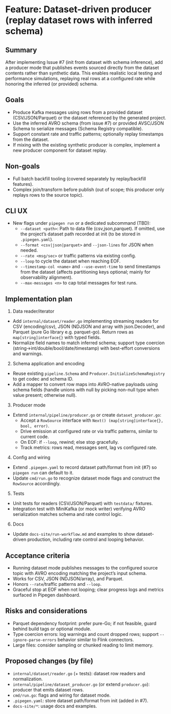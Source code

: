 # Feature: Dataset-driven producer (replay dataset rows with inferred schema)

## Summary
After implementing Issue #7 (init from dataset with schema inference), add a producer mode that publishes events sourced directly from the dataset contents rather than synthetic data. This enables realistic local testing and performance simulations, replaying real rows at a configured rate while honoring the inferred (or provided) schema.

## Goals
- Produce Kafka messages using rows from a provided dataset (CSV/JSON/Parquet) or the dataset referenced by the generated project.
- Use the inferred AVRO schema (from issue #7) or provided AVSC/JSON Schema to serialize messages (Schema Registry compatible).
- Support constant rate and traffic patterns; optionally replay timestamps from the dataset.
- If mixing with the existing synthetic producer is complex, implement a new producer component for dataset replay.

## Non-goals
- Full batch backfill tooling (covered separately by replay/backfill features).
- Complex join/transform before publish (out of scope; this producer only replays rows to the source topic).

## CLI UX
- New flags under `pipegen run` or a dedicated subcommand (TBD):
  - `--dataset <path>`: Path to data file (csv,json,parquet). If omitted, use the project’s dataset path recorded at init (to be stored in `.pipegen.yaml`).
  - `--format <csv|json|parquet>` and `--json-lines` for JSON when needed.
  - `--rate <msg/sec>` or traffic patterns via existing config.
  - `--loop` to cycle the dataset when reaching EOF.
  - `--timestamp-col <name>` and `--use-event-time` to send timestamps from the dataset (affects partitioning keys optional; mainly for observability alignment).
  - `--max-messages <n>` to cap total messages for test runs.

## Implementation plan
1) Data reader/iterator
- Add `internal/dataset/reader.go` implementing streaming readers for CSV (encoding/csv), JSON (NDJSON and array with json.Decoder), and Parquet (pure Go library e.g. parquet-go). Return rows as `map[string]interface{}` with typed fields.
- Normalize field names to match inferred schema; support type coercion (string->int/double/bool/date/timestamp) with best-effort conversions and warnings.

2) Schema application and encoding
- Reuse existing `pipeline.Schema` and `Producer.InitializeSchemaRegistry` to get codec and schema ID.
- Add a mapper to convert row maps into AVRO-native payloads using schema fields (handle unions with null by picking non-null type when value present; otherwise null).

3) Producer mode
- Extend `internal/pipeline/producer.go` or create `dataset_producer.go`:
  - Accept a `RowSource` interface with `Next() (map[string]interface{}, bool, error)`.
  - Drive emission at configured rate or via traffic patterns, similar to current code.
  - On EOF: if `--loop`, rewind; else stop gracefully.
  - Track metrics: rows read, messages sent, lag vs configured rate.

4) Config and wiring
- Extend `.pipegen.yaml` to record dataset path/format from init (#7) so `pipegen run` can default to it.
- Update `cmd/run.go` to recognize dataset mode flags and construct the `RowSource` accordingly.

5) Tests
- Unit tests for readers (CSV/JSON/Parquet) with `testdata/` fixtures.
- Integration test with MiniKafka (or mock writer) verifying AVRO serialization matches schema and rate control logic.

6) Docs
- Update `docs-site/run-workflow.md` and examples to show dataset-driven production, including rate control and looping behavior.

## Acceptance criteria
- Running dataset mode publishes messages to the configured source topic with AVRO encoding matching the project’s input schema.
- Works for CSV, JSON (NDJSON/array), and Parquet.
- Honors `--rate`/traffic patterns and `--loop`.
- Graceful stop at EOF when not looping; clear progress logs and metrics surfaced in Pipegen dashboard.

## Risks and considerations
- Parquet dependency footprint: prefer pure-Go; if not feasible, guard behind build tags or optional module.
- Type coercion errors: log warnings and count dropped rows; support `--ignore-parse-errors` behavior similar to Flink connectors.
- Large files: consider sampling or chunked reading to limit memory.

## Proposed changes (by file)
- `internal/dataset/reader.go` (+ tests): dataset row readers and normalization.
- `internal/pipeline/dataset_producer.go` (or extend `producer.go`): producer that emits dataset rows.
- `cmd/run.go`: flags and wiring for dataset mode.
- `.pipegen.yaml`: store dataset path/format from init (added in #7). 
- `docs-site/*`: usage docs and examples.
